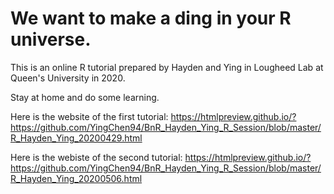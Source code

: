 # We want to make a ding in your R universe. 

This is an online R tutorial prepared by Hayden and Ying in Lougheed Lab at Queen's University in 2020.

Stay at home and do some learning.

Here is the website of the first tutorial: https://htmlpreview.github.io/?https://github.com/YingChen94/BnR_Hayden_Ying_R_Session/blob/master/R_Hayden_Ying_20200429.html

Here is the webiste of the second tutorial: https://htmlpreview.github.io/?https://github.com/YingChen94/BnR_Hayden_Ying_R_Session/blob/master/R_Hayden_Ying_20200506.html
